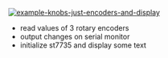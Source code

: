 [![example-knobs-just-encoders-and-display](https://github.com/newdigate/teensy-eurorack/actions/workflows/teensy-examples-knobs-just-encoders_and_display.yml/badge.svg)](https://github.com/newdigate/teensy-eurorack/actions/workflows/teensy-examples-knobs-just-encoders_and_display.yml)

* read values of 3 rotary encoders
* output changes on serial monitor
* initialize st7735 and display some text
